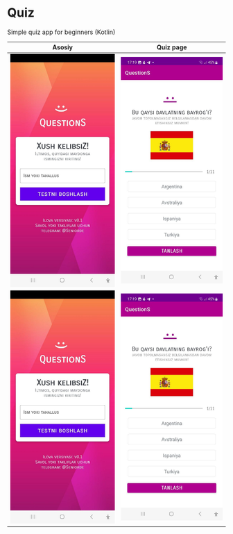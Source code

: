 # Quiz
Simple quiz app for beginners (Kotlin)


<table>
<thead>
<tr>
<th>Asosiy</th>
<th>Quiz page</th>
</tr>
</thead>
<tbody>
<tr>
<td><img src="https://raw.githubusercontent.com/abbouse/Quiz/master/screenshots/1.jpg"></td>
<td><img src="https://raw.githubusercontent.com/abbouse/Quiz/master/screenshots/2.jpg"></td>
</tr>
  <tr>
<td><img src="https://raw.githubusercontent.com/abbouse/Quiz/master/screenshots/1.jpg"></td>
<td><img src="https://raw.githubusercontent.com/abbouse/Quiz/master/screenshots/2.jpg"></td>
</tr>
</tbody>
</table>
